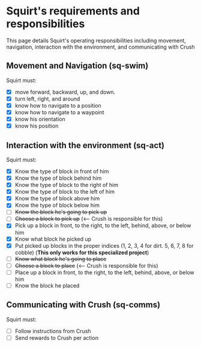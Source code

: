 # Squirt's requirements and responsibilities
This page details Squirt's operating responsibilities including movement, navigation, interaction with the environment, and communicating with Crush

## Movement and Navigation (sq-swim)
Squirt must: 
- [x] move forward, backward, up, and down. 
- [x] turn left, right, and around
- [x] know how to navigate to a position
- [x] know how to navigate to a waypoint
- [x] know his orientation
- [x] know his position

## Interaction with the environment (sq-act)
Squirt must:
- [x] Know the type of block in front of him
- [x] Know the type of block behind him
- [x] Know the type of block to the right of him
- [x] Know the type of block to the left of him
- [x] Know the type of block above him
- [x] Know the type of block below him
- [ ] ~~Know the block he's going to pick up~~
- [ ] ~~Choose a block to pick up~~ (<-- Crush is responsible for this)
- [x] Pick up a block in front, to the right, to the left, behind, above, or below him
- [x] Know what block he picked up
- [x] Put picked up blocks in the proper indices (1, 2, 3, 4 for dirt. 5, 6, 7, 8 for cobble) (**This only works for this specialized project**)
- [ ] ~~Know what block he's going to place~~
- [ ] ~~Choose a block to place~~ (<-- Crush is responsible for this)
- [ ] Place up a block in front, to the right, to the left, behind, above, or below him
- [ ] Know the block he placed

## Communicating with Crush (sq-comms)
Squirt must:
- [ ] Follow instructions from Crush
- [ ] Send rewards to Crush per action
